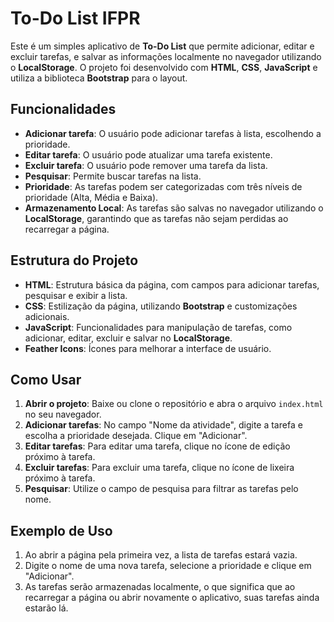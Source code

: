 
# To-Do List IFPR

Este é um simples aplicativo de **To-Do List** que permite adicionar, editar e excluir tarefas, e salvar as informações localmente no navegador utilizando o **LocalStorage**. O projeto foi desenvolvido com **HTML**, **CSS**, **JavaScript** e utiliza a biblioteca **Bootstrap** para o layout.

## Funcionalidades

-   **Adicionar tarefa**: O usuário pode adicionar tarefas à lista, escolhendo a prioridade.
-   **Editar tarefa**: O usuário pode atualizar uma tarefa existente.
-   **Excluir tarefa**: O usuário pode remover uma tarefa da lista.
-   **Pesquisar**: Permite buscar tarefas na lista.
-   **Prioridade**: As tarefas podem ser categorizadas com três níveis de prioridade (Alta, Média e Baixa).
-   **Armazenamento Local**: As tarefas são salvas no navegador utilizando o **LocalStorage**, garantindo que as tarefas não sejam perdidas ao recarregar a página.

## Estrutura do Projeto

-   **HTML**: Estrutura básica da página, com campos para adicionar tarefas, pesquisar e exibir a lista.
-   **CSS**: Estilização da página, utilizando **Bootstrap** e customizações adicionais.
-   **JavaScript**: Funcionalidades para manipulação de tarefas, como adicionar, editar, excluir e salvar no **LocalStorage**.
-   **Feather Icons**: Ícones para melhorar a interface de usuário.

## Como Usar

1.  **Abrir o projeto**: Baixe ou clone o repositório e abra o arquivo `index.html` no seu navegador.
2.  **Adicionar tarefas**: No campo "Nome da atividade", digite a tarefa e escolha a prioridade desejada. Clique em "Adicionar".
3.  **Editar tarefas**: Para editar uma tarefa, clique no ícone de edição próximo à tarefa.
4.  **Excluir tarefas**: Para excluir uma tarefa, clique no ícone de lixeira próximo à tarefa.
5.  **Pesquisar**: Utilize o campo de pesquisa para filtrar as tarefas pelo nome.

## Exemplo de Uso

1.  Ao abrir a página pela primeira vez, a lista de tarefas estará vazia.
2.  Digite o nome de uma nova tarefa, selecione a prioridade e clique em "Adicionar".
3.  As tarefas serão armazenadas localmente, o que significa que ao recarregar a página ou abrir novamente o aplicativo, suas tarefas ainda estarão lá.

